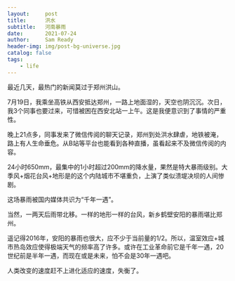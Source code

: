 ```yaml
---
layout:     post
title:      洪水
subtitle:   河南暴雨
date:       2021-07-24
author:     Sam Ready
header-img: img/post-bg-universe.jpg
catalog: false
tags:
    - life
---
```


最近几天，最热门的新闻莫过于郑州洪山。

7月19日，我乘坐高铁从西安抵达郑州，一路上地面湿的，天空也阴沉沉。次日，我3个同事也要过来，可惜被困在西安北站一上午。这是我便意识到了事情的严重性。

晚上21点多，同事发来了微信传阅的聊天记录，郑州到处洪水肆虐，地铁被淹，路上有人生命垂危。从B站等平台也能看到各种直播，虽看起来不及微信传阅的内容。

24小时650mm，最集中的1小时超过200mm的降水量，果然是特大暴雨级别。大季风+烟花台风+地形是的这个内陆城市不堪重负，上演了类似溃堤决坝的人间惨剧。

这场暴雨被国内媒体共识为“千年一遇”。

当然，一两天后雨带北移。一样的地形一样的台风，新乡鹤壁安阳的暴雨堪比郑州。

遥记得2016年，安阳的暴雨也很大，应不少于当前量的1/2。所以，温室效应+城市热岛效应使得极端天气的频率高了许多。或许在工业革命前它是千年一遇，20世纪前是半年一遇，而现在或是未来，怕不会是30年一遇吧。

人类改变的速度赶不上进化适应的速度，失衡了。
